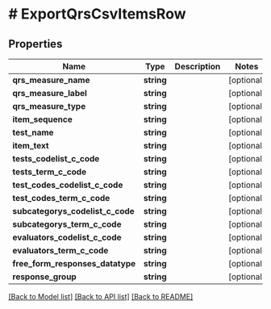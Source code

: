 # # ExportQrsCsvItemsRow

## Properties

Name | Type | Description | Notes
------------ | ------------- | ------------- | -------------
**qrs_measure_name** | **string** |  | [optional]
**qrs_measure_label** | **string** |  | [optional]
**qrs_measure_type** | **string** |  | [optional]
**item_sequence** | **string** |  | [optional]
**test_name** | **string** |  | [optional]
**item_text** | **string** |  | [optional]
**tests_codelist_c_code** | **string** |  | [optional]
**tests_term_c_code** | **string** |  | [optional]
**test_codes_codelist_c_code** | **string** |  | [optional]
**test_codes_term_c_code** | **string** |  | [optional]
**subcategorys_codelist_c_code** | **string** |  | [optional]
**subcategorys_term_c_code** | **string** |  | [optional]
**evaluators_codelist_c_code** | **string** |  | [optional]
**evaluators_term_c_code** | **string** |  | [optional]
**free_form_responses_datatype** | **string** |  | [optional]
**response_group** | **string** |  | [optional]

[[Back to Model list]](../../README.md#models) [[Back to API list]](../../README.md#endpoints) [[Back to README]](../../README.md)

